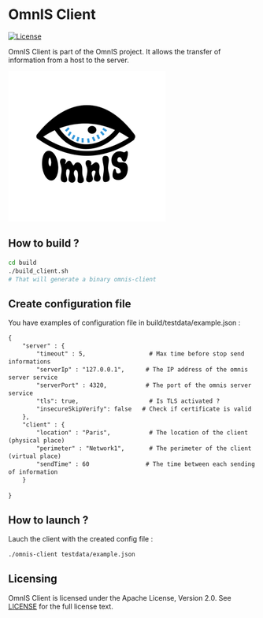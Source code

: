 # OmnIS Client

[![License](https://img.shields.io/badge/license-Apache%20license%202.0-blue.svg)](https://github.com/omnis-org/omnis-client/blob/main/LICENSE)

OmnIS Client is part of the OmnIS project. It allows the transfer of information from a host to the server.

![omnis_logo](./omnis_logo.png)



## How to build ?


```bash
cd build
./build_client.sh
# That will generate a binary omnis-client
```



## Create configuration file

You have examples of configuration file in build/testdata/example.json :

```
{
    "server" : {
        "timeout" : 5,                  # Max time before stop send informations
        "serverIp" : "127.0.0.1",      # The IP address of the omnis server service
        "serverPort" : 4320,           # The port of the omnis server service
        "tls": true,                    # Is TLS activated ?
        "insecureSkipVerify": false   # Check if certificate is valid
    },
    "client" : {
        "location" : "Paris",           # The location of the client (physical place)
        "perimeter" : "Network1",       # The perimeter of the client (virtual place)
        "sendTime" : 60                # The time between each sending of information
    }

}
```

## How to launch ?

Lauch the client with the created config file :

```bash
./omnis-client testdata/example.json
```


## Licensing

OmnIS Client is licensed under the Apache License, Version 2.0. See [LICENSE](https://github.com/omnis-org/omnis-client/blob/main/LICENSE) for the full license text.
